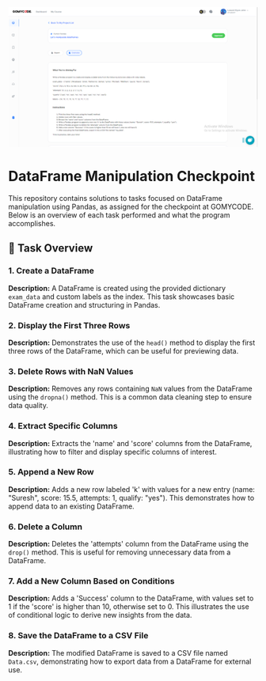 ![Assigned Project Task](/assets/CompletedCheckpointScreenshots/Screenshot%20(124).png)



# DataFrame Manipulation Checkpoint
This repository contains solutions to tasks focused on DataFrame manipulation using Pandas, as assigned for the checkpoint at GOMYCODE. Below is an overview of each task performed and what the program accomplishes.

## 📝 Task Overview

### 1. Create a DataFrame
**Description:** A DataFrame is created using the provided dictionary `exam_data` and custom labels as the index. This task showcases basic DataFrame creation and structuring in Pandas.

### 2. Display the First Three Rows
**Description:** Demonstrates the use of the `head()` method to display the first three rows of the DataFrame, which can be useful for previewing data.

### 3. Delete Rows with NaN Values
**Description:** Removes any rows containing `NaN` values from the DataFrame using the `dropna()` method. This is a common data cleaning step to ensure data quality.

### 4. Extract Specific Columns
**Description:** Extracts the 'name' and 'score' columns from the DataFrame, illustrating how to filter and display specific columns of interest.

### 5. Append a New Row
**Description:** Adds a new row labeled 'k' with values for a new entry (name: "Suresh", score: 15.5, attempts: 1, qualify: "yes"). This demonstrates how to append data to an existing DataFrame.

### 6. Delete a Column
**Description:** Deletes the 'attempts' column from the DataFrame using the `drop()` method. This is useful for removing unnecessary data from a DataFrame.

### 7. Add a New Column Based on Conditions
**Description:** Adds a 'Success' column to the DataFrame, with values set to 1 if the 'score' is higher than 10, otherwise set to 0. This illustrates the use of conditional logic to derive new insights from the data.

### 8. Save the DataFrame to a CSV File
**Description:** The modified DataFrame is saved to a CSV file named `Data.csv`, demonstrating how to export data from a DataFrame for external use.